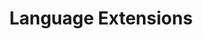 ---
layout: default
title: Language Extensions
nav_order: 6
description: ""
has_children: true
permalink: api/language-extensions
---